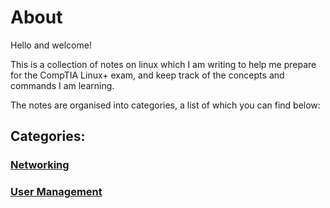 # About

Hello and welcome! 

This is a collection of notes on linux which I am writing to help me prepare for the CompTIA Linux+ exam, and keep track of the concepts and commands I am learning.

The notes are organised into categories, a list of which you can find below:

## Categories:

### [Networking](./networking)

### [User Management](./usermanagement)


